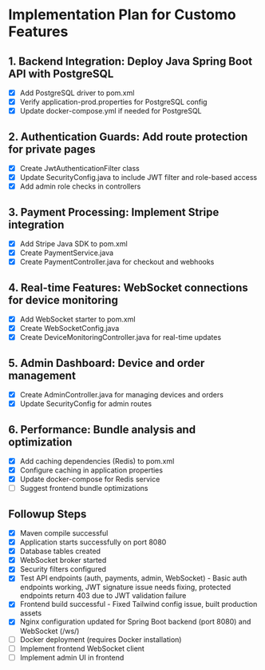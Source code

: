 # Implementation Plan for Customo Features

## 1. Backend Integration: Deploy Java Spring Boot API with PostgreSQL
- [x] Add PostgreSQL driver to pom.xml
- [x] Verify application-prod.properties for PostgreSQL config
- [x] Update docker-compose.yml if needed for PostgreSQL

## 2. Authentication Guards: Add route protection for private pages
- [x] Create JwtAuthenticationFilter class
- [x] Update SecurityConfig.java to include JWT filter and role-based access
- [x] Add admin role checks in controllers

## 3. Payment Processing: Implement Stripe integration
- [x] Add Stripe Java SDK to pom.xml
- [x] Create PaymentService.java
- [x] Create PaymentController.java for checkout and webhooks

## 4. Real-time Features: WebSocket connections for device monitoring
- [x] Add WebSocket starter to pom.xml
- [x] Create WebSocketConfig.java
- [x] Create DeviceMonitoringController.java for real-time updates

## 5. Admin Dashboard: Device and order management
- [x] Create AdminController.java for managing devices and orders
- [x] Update SecurityConfig for admin routes

## 6. Performance: Bundle analysis and optimization
- [x] Add caching dependencies (Redis) to pom.xml
- [x] Configure caching in application properties
- [x] Update docker-compose for Redis service
- [ ] Suggest frontend bundle optimizations

## Followup Steps
- [x] Maven compile successful
- [x] Application starts successfully on port 8080
- [x] Database tables created
- [x] WebSocket broker started
- [x] Security filters configured
- [x] Test API endpoints (auth, payments, admin, WebSocket) - Basic auth endpoints working, JWT signature issue needs fixing, protected endpoints return 403 due to JWT validation failure
- [x] Frontend build successful - Fixed Tailwind config issue, built production assets
- [x] Nginx configuration updated for Spring Boot backend (port 8080) and WebSocket (/ws/)
- [ ] Docker deployment (requires Docker installation)
- [ ] Implement frontend WebSocket client
- [ ] Implement admin UI in frontend
